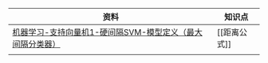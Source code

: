 
| 资料                                                         | 知识点      |
| ---------------------------------------------------------- | -------- |
| [机器学习-支持向量机1-硬间隔SVM-模型定义（最大间隔分类器）](https://b23.tv/002HVvS) | [[距离公式]] |
|                                                            |          |
